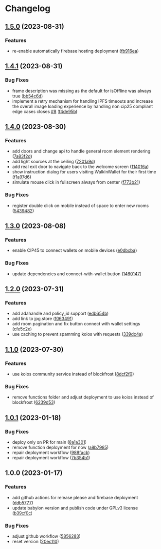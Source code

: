 # Changelog

## [1.5.0](https://github.com/fabianbormann/WalkInWallet/compare/v1.4.1...v1.5.0) (2023-08-31)


### Features

* re-enable automatically firebase hosting deployment ([fb916ea](https://github.com/fabianbormann/WalkInWallet/commit/fb916ea1b91742dbf4e89a43881360bf1473a112))

## [1.4.1](https://github.com/fabianbormann/WalkInWallet/compare/v1.4.0...v1.4.1) (2023-08-31)


### Bug Fixes

* frame description was missing as the default for isOffline was always true ([bb54c6d](https://github.com/fabianbormann/WalkInWallet/commit/bb54c6d88f2068ee991dd0dd45cd66dcbc51d131))
* implement a retry mechanism for handling IPFS timeouts and increase the overall image loading experience by handling non cip25 compliant edge cases closes [#8](https://github.com/fabianbormann/WalkInWallet/issues/8) ([f4de95b](https://github.com/fabianbormann/WalkInWallet/commit/f4de95bbd4d1d3e36821eac60be7f4795d1d16ab))

## [1.4.0](https://github.com/fabianbormann/WalkInWallet/compare/v1.3.0...v1.4.0) (2023-08-30)


### Features

* add doors and change api to handle general room element rendering ([7a83f2d](https://github.com/fabianbormann/WalkInWallet/commit/7a83f2d32350de989e5bd84aa2c033a8559218b5))
* add light sources at the ceiling ([7201a9d](https://github.com/fabianbormann/WalkInWallet/commit/7201a9d1fe9fed3a3ff2497f0ba7a72c36418598))
* add real exit door to navigate back to the welcome screen ([114016a](https://github.com/fabianbormann/WalkInWallet/commit/114016ae61983d32f4c51177b2edf2cb3e803081))
* show instruction dialog for users visiting WalkInWallet for their first time ([f1a97d6](https://github.com/fabianbormann/WalkInWallet/commit/f1a97d6b42cfd4acf5575631ff2237108beb496b))
* simulate mouse click in fullscreen always from center ([f773b21](https://github.com/fabianbormann/WalkInWallet/commit/f773b210173d0c2681f0c0d71274aec0d4e943a9))


### Bug Fixes

* register double click on mobile instead of space to enter new rooms ([5439482](https://github.com/fabianbormann/WalkInWallet/commit/54394827901d200e5c1b1944e2d2637320690ff4))

## [1.3.0](https://github.com/fabianbormann/WalkInWallet/compare/v1.2.0...v1.3.0) (2023-08-08)


### Features

* enable CIP45 to connect wallets on mobile devices ([e0dbcba](https://github.com/fabianbormann/WalkInWallet/commit/e0dbcba66302d4e7f4557d3fe225af76f671181b))


### Bug Fixes

* update dependencies and connect-with-wallet button ([1460147](https://github.com/fabianbormann/WalkInWallet/commit/1460147eab338ee19072b81e17f94a3857f27857))

## [1.2.0](https://github.com/fabianbormann/WalkInWallet/compare/v1.1.0...v1.2.0) (2023-07-31)


### Features

* add adahandle and policy_id support ([edb654b](https://github.com/fabianbormann/WalkInWallet/commit/edb654b862cc68ef96d1bdbf14b45a551d79c1e1))
* add link to jpg.store ([f063491](https://github.com/fabianbormann/WalkInWallet/commit/f063491e9eb76065949dfaac5b282c52b0ae7272))
* add room pagination and fix button connect with wallet settings ([cfe5c2e](https://github.com/fabianbormann/WalkInWallet/commit/cfe5c2e7fd3a50c45af03f8ea1a0c5a1b9d23a50))
* use caching to prevent spamming koios with requests ([339dc4a](https://github.com/fabianbormann/WalkInWallet/commit/339dc4a42f3038e8e9fc9e1de2f1f29f14b0e985))

## [1.1.0](https://github.com/fabianbormann/WalkInWallet/compare/v1.0.1...v1.1.0) (2023-07-30)


### Features

* use koios community service instead of blockfrost ([8dcf2f0](https://github.com/fabianbormann/WalkInWallet/commit/8dcf2f0cbbf9bc25a56b14138d9f9cc547fa95ea))


### Bug Fixes

* remove functions folder and adjust deployment to use koios instead of blockfrost ([6239d53](https://github.com/fabianbormann/WalkInWallet/commit/6239d533a80811015ace3b656e5b999f18c6b2b1))

## [1.0.1](https://github.com/fabianbormann/WalkInWallet/compare/v1.0.0...v1.0.1) (2023-01-18)


### Bug Fixes

* deploy only on PR for main ([8a1a301](https://github.com/fabianbormann/WalkInWallet/commit/8a1a3012b6b4340d4155c8d9443d9276f060876f))
* remove function deployment for now ([a8b7985](https://github.com/fabianbormann/WalkInWallet/commit/a8b798515b15be34104df944055f1653cccb32a5))
* repair deployment workflow ([988facb](https://github.com/fabianbormann/WalkInWallet/commit/988facb615c68b22d9d33576bc579bfc3290d31b))
* repair deployment workflow ([7b354b1](https://github.com/fabianbormann/WalkInWallet/commit/7b354b14806aaaff51960ef80a9f4c091d85ec68))

## 1.0.0 (2023-01-17)


### Features

* add github actions for release please and firebase deployment ([ddb5777](https://github.com/fabianbormann/WalkInWallet/commit/ddb57777075e45b09c45becb38d1af5e49adf3b7))
* update babylon version and publish code under GPLv3 license ([b39cf0c](https://github.com/fabianbormann/WalkInWallet/commit/b39cf0c5bfc14ede0cc4e8ff378689ba65f15f09))


### Bug Fixes

* adjust github workflow ([5856283](https://github.com/fabianbormann/WalkInWallet/commit/58562837aa85ac79ca0dcfb795e0c3b62a1ea54f))
* reset version ([20ec110](https://github.com/fabianbormann/WalkInWallet/commit/20ec11063f48b7771e584dfe9ecf524409dc4fb4))
